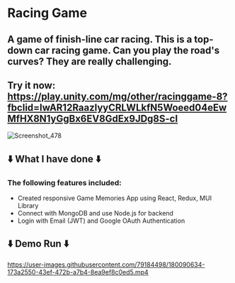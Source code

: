 # Racing Game
## A game of finish-line car racing. This is a top-down car racing game. Can you play the road's curves? They are really challenging.

## Try it now: https://play.unity.com/mg/other/racinggame-8?fbclid=IwAR12RaazlyyCRLWLkfN5Woeed04eEwMfHX8N1yGgBx6EV8GdEx9JDg8S-cI

![Screenshot_478](https://user-images.githubusercontent.com/79184498/204987033-2a7a9417-7b1f-4195-9001-6902762acff8.png)


## ⬇️ What I have done ⬇️
### The following features included:
- Created responsive Game Memories App using React, Redux, MUI Library
- Connect with MongoDB and use Node.js for backend
- Login with Email (JWT) and Google OAuth Authentication

## ⬇️ Demo Run ⬇️ 
https://user-images.githubusercontent.com/79184498/180090634-173a2550-43ef-472b-a7b4-8ea9ef8c0ed5.mp4
